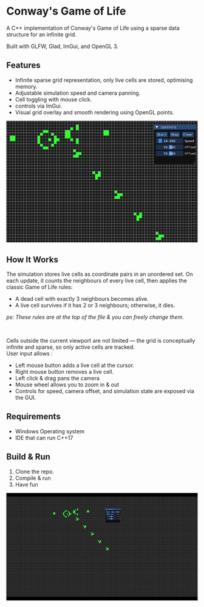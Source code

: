 # Conway's Game of Life

A C++ implementation of Conway's Game of Life using a sparse data structure for an infinite grid. 

Built with GLFW, Glad, ImGui, and OpenGL 3.

## Features

- Infinite sparse grid representation, only live cells are stored, optimising memory.
- Adjustable simulation speed and camera panning.
- Cell toggling with mouse click.
- controls via ImGui.
- Visual grid overlay and smooth rendering using OpenGL points.

![Glider Gun](https://github.com/Loris-Moreau/Game-of-Life/blob/main/Images/GliderGun.png "Glider Gun")

## How It Works

The simulation stores live cells as coordinate pairs in an unordered set. On each update, it counts the neighbours of every live cell, then applies the classic Game of Life rules:

- A dead cell with exactly 3 neighbours becomes alive.
- A live cell survives if it has 2 or 3 neighbours; otherwise, it dies.

<i>ps: These rules are at the top of the file & you can freely change them.</i>

<br>

Cells outside the current viewport are not limited — the grid is conceptually infinite and sparse, so only active cells are tracked.
<br>
User input allows :
- Left mouse button adds a live cell at the cursor.
- Right mouse button removes a live cell.
- Left click & drag pans the camera
- Mouse wheel allows you to zoom in & out
- Controls for speed, camera offset, and simulation state are exposed via the GUI.

## Requirements

- Windows Operating system
- IDE that can run C++17

## Build & Run

1. Clone the repo.
2. Compile & run
3. Have fun

![](https://github.com/Loris-Moreau/Game-of-Life/blob/main/Images/GliderGun.gif)
